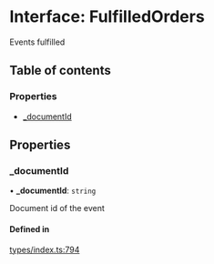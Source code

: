 # Interface: FulfilledOrders

Events fulfilled

## Table of contents

### Properties

- [\_documentId](FulfilledOrders.md#_documentid)

## Properties

### \_documentId

• **\_documentId**: `string`

Document id of the event

#### Defined in

[types/index.ts:794](https://github.com/nevermined-io/react-components/blob/c41020d/catalog/src/types/index.ts#L794)
